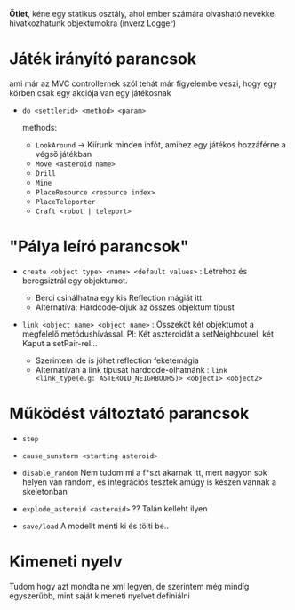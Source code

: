 
**Ötlet**, kéne egy statikus osztály, ahol ember számára olvasható nevekkel hivatkozhatunk objektumokra (inverz Logger)

# Játék irányító parancsok
ami már az MVC controllernek szól 
tehát már figyelembe veszi, hogy egy körben csak egy akciója van egy játékosnak

* `do <settlerid> <method> <param>`

    methods:
	- `LookAround` -> Kiírunk minden infót, amihez egy játékos hozzáférne a végső játékban
	- `Move <asteroid name>` 
	- `Drill`
	- `Mine`
	- `PlaceResource <resource index>`
	- `PlaceTeleporter`
	- `Craft <robot | teleport>`
	
# "Pálya leíró parancsok"

* `create <object type> <name> <default values>` : Létrehoz és beregsiztrál egy objektumot.
	- Berci csinálhatna egy kis Reflection mágiát itt.
    - Alternatíva: Hardcode-oljuk az összes objektum típust

* `link <object name> <object name>` : Összeköt két objektumot a megfelelő metódushívással. Pl: Két aszteroidát a setNeighbourel, két Kaput a setPair-rel...
	- Szerintem ide is jöhet reflection feketemágia
    - Alternatívan a link típusát hardcode-olhatnánk :
	`link <link_type(e.g: ASTEROID_NEIGHBOURS)> <object1> <object2>`
	

# Működést változtató parancsok

* `step`
* `cause_sunstorm <starting asteroid>`
* `disable_random` Nem tudom mi a f*szt akarnak itt, mert nagyon sok helyen van random, és integrációs tesztek amúgy is készen vannak a skeletonban
* `explode_asteroid <asteroid>` ?? Talán kelleht ilyen

* `save/load` A modellt menti ki és tölti be..

# Kimeneti nyelv
Tudom hogy azt mondta ne xml legyen, de szerintem még mindíg egyszerűbb, mint saját kimeneti nyelvet definiálni